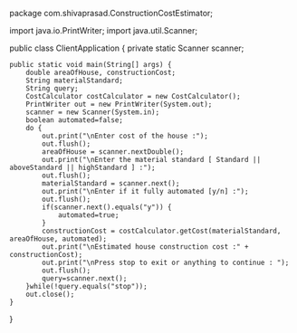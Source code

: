 package com.shivaprasad.ConstructionCostEstimator;

import java.io.PrintWriter;
import java.util.Scanner;

public class ClientApplication {
	private static Scanner scanner;

	public static void main(String[] args) {
		double areaOfHouse, constructionCost;
		String materialStandard;
		String query;
		CostCalculator costCalculator = new CostCalculator();
		PrintWriter out = new PrintWriter(System.out);
		scanner = new Scanner(System.in);
		boolean automated=false;
		do {
			out.print("\nEnter cost of the house :");
			out.flush();
			areaOfHouse = scanner.nextDouble();
			out.print("\nEnter the material standard [ Standard || aboveStandard || highStandard ] :");
			out.flush();
			materialStandard = scanner.next();
			out.print("\nEnter if it fully automated [y/n] :");
			out.flush();
			if(scanner.next().equals("y")) {
				automated=true;
			}
			constructionCost = costCalculator.getCost(materialStandard, areaOfHouse, automated);
			out.print("\nEstimated house construction cost :" + constructionCost);
			out.print("\nPress stop to exit or anything to continue : ");
			out.flush();
			query=scanner.next();
		}while(!query.equals("stop"));
		out.close();
	}
}
